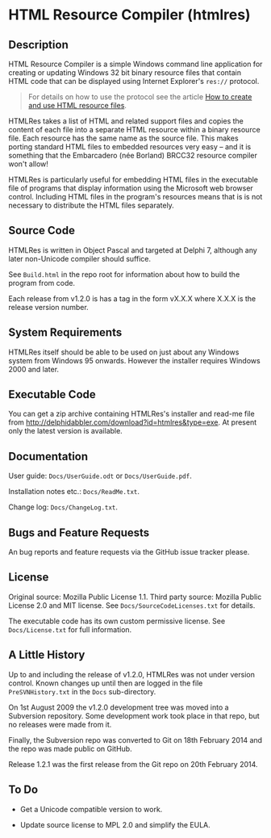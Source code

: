 HTML Resource Compiler (htmlres)
================================


Description
-----------

HTML Resource Compiler is a simple Windows command line application for creating or updating Windows 32 bit binary resource files that contain HTML code that can be displayed using Internet Explorer's `res://` protocol.

> For details on how to use the protocol see the article [How to create and use HTML resource files](http://delphidabbler.com/articles?article=10).

HTMLRes takes a list of HTML and related support files and copies the content of each file into a separate HTML resource within a binary resource file. Each resource has the same name as the source file. This makes porting standard HTML files to embedded resources very easy – and it is something that the Embarcadero (née Borland) BRCC32 resource compiler won't allow!

HTMLRes is particularly useful for embedding HTML files in the executable file of programs that display information using the Microsoft web browser control. Including HTML files in the program's resources means that is is not necessary to distribute the HTML files separately.


Source Code
-----------

HTMLRes is written in Object Pascal and targeted at Delphi 7, although any later non-Unicode compiler should suffice.

See `Build.html` in the repo root for information about how to build the program from code.

Each release from v1.2.0 is has a tag in the form vX.X.X where X.X.X is the release version number.


System Requirements
-------------------

HTMLRes itself should be able to be used on just about any Windows system from Windows 95 onwards. However the installer requires Windows 2000 and later.


Executable Code
---------------

You can get a zip archive containing HTMLRes's installer and read-me file from http://delphidabbler.com/download?id=htmlres&type=exe. At present only the latest version is available.


Documentation
-------------

User guide: `Docs/UserGuide.odt` or `Docs/UserGuide.pdf`.

Installation notes etc.: `Docs/ReadMe.txt`.

Change log: `Docs/ChangeLog.txt`.


Bugs and Feature Requests
-------------------------

An bug reports and feature requests via the GitHub issue tracker please.


License
-------

Original source: Mozilla Public License 1.1. Third party source: Mozilla Public License 2.0 and MIT license. See `Docs/SourceCodeLicenses.txt` for details.

The executable code has its own custom permissive license. See `Docs/License.txt` for full information.


A Little History
----------------

Up to and including the release of v1.2.0, HTMLRes was not under version control. Known changes up until then are logged in the file `PreSVNHistory.txt` in the `Docs` sub-directory.

On 1st August 2009 the v1.2.0 development tree was moved into a Subversion repository. Some development work took place in that repo, but no releases were made from it.

Finally, the Subversion repo was converted to Git on 18th February 2014 and the repo was made public on GitHub.

Release 1.2.1 was the first release from the Git repo on 20th February 2014.


To Do
-----

* Get a Unicode compatible version to work.

* Update source license to MPL 2.0 and simplify the EULA.
